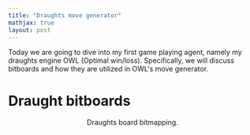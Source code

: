 ```yaml
---
title: "Draughts move generator"
mathjax: true
layout: post
---
```


Today we are going to dive into my first game playing agent, namely my draughts engine OWL (Optimal win/loss). Specifically, we will discuss bitboards and how they are utilized in OWL's move generator.

# Draught bitboards

<div style="text-align:center"><img ssrc="/images/draughts/board map.png" width="50%" /></div>
<div align="center">
  Draughts board bitmapping.
</div>
